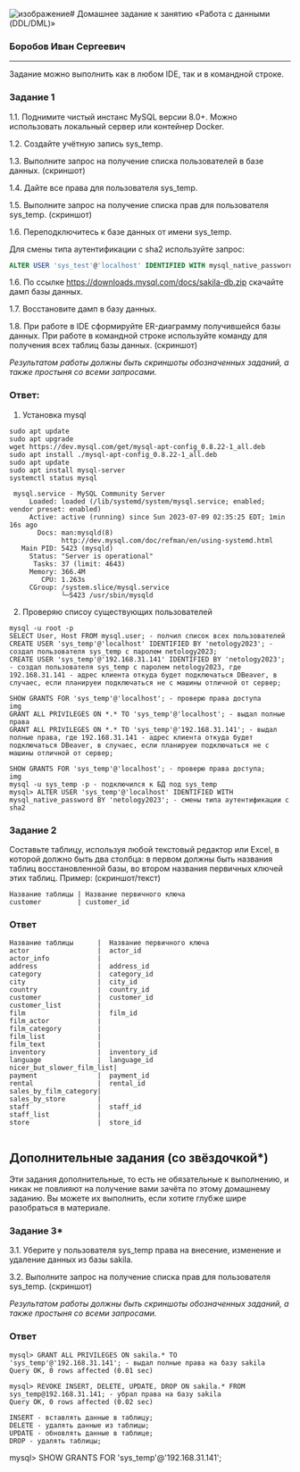 ![изображение](https://github.com/Borobov/05-Data-storage-and-transmission-systems-/assets/122168309/40a0a6ea-27d0-4416-a58e-e3df55afca87)# Домашнее задание к занятию «Работа с данными (DDL/DML)»

### Боробов Иван Сергеевич

---

Задание можно выполнить как в любом IDE, так и в командной строке.

### Задание 1
1.1. Поднимите чистый инстанс MySQL версии 8.0+. Можно использовать локальный сервер или контейнер Docker.

1.2. Создайте учётную запись sys_temp. 

1.3. Выполните запрос на получение списка пользователей в базе данных. (скриншот)

1.4. Дайте все права для пользователя sys_temp. 

1.5. Выполните запрос на получение списка прав для пользователя sys_temp. (скриншот)

1.6. Переподключитесь к базе данных от имени sys_temp.

Для смены типа аутентификации с sha2 используйте запрос: 
```sql
ALTER USER 'sys_test'@'localhost' IDENTIFIED WITH mysql_native_password BY 'password';
```
1.6. По ссылке https://downloads.mysql.com/docs/sakila-db.zip скачайте дамп базы данных.

1.7. Восстановите дамп в базу данных.

1.8. При работе в IDE сформируйте ER-диаграмму получившейся базы данных. При работе в командной строке используйте команду для получения всех таблиц базы данных. (скриншот)

*Результатом работы должны быть скриншоты обозначенных заданий, а также простыня со всеми запросами.*

### Ответ:
1. Установка mysql
```
sudo apt update
sudo apt upgrade
wget https://dev.mysql.com/get/mysql-apt-config_0.8.22-1_all.deb
sudo apt install ./mysql-apt-config_0.8.22-1_all.deb
sudo apt update
sudo apt install mysql-server
systemctl status mysql

 mysql.service - MySQL Community Server
     Loaded: loaded (/lib/systemd/system/mysql.service; enabled; vendor preset: enabled)
     Active: active (running) since Sun 2023-07-09 02:35:25 EDT; 1min 16s ago
       Docs: man:mysqld(8)
             http://dev.mysql.com/doc/refman/en/using-systemd.html
   Main PID: 5423 (mysqld)
     Status: "Server is operational"
      Tasks: 37 (limit: 4643)
     Memory: 366.4M
        CPU: 1.263s
     CGroup: /system.slice/mysql.service
             └─5423 /usr/sbin/mysqld
```

2. Проверяю списоу существующих пользователей
```
mysql -u root -p
SELECT User, Host FROM mysql.user; - полчил список всех пользователей
CREATE USER 'sys_temp'@'localhost' IDENTIFIED BY 'netology2023'; - создал пользователя sys_temp с паролем netology2023;
CREATE USER 'sys_temp'@'192.168.31.141' IDENTIFIED BY 'netology2023'; - создал пользователя sys_temp с паролем netology2023, где 192.168.31.141 - адрес клиента откуда будет подключаться DBeaver, в случаес, если планируеи подключаться не с машины отличной от сервер;

SHOW GRANTS FOR 'sys_temp'@'localhost'; - проверю права доступа
img
GRANT ALL PRIVILEGES ON *.* TO 'sys_temp'@'localhost'; - выдал полные права
GRANT ALL PRIVILEGES ON *.* TO 'sys_temp'@'192.168.31.141'; - выдал полные права, где 192.168.31.141 - адрес клиента откуда будет подключаться DBeaver, в случаес, если планируеи подключаться не с машины отличной от сервер;

SHOW GRANTS FOR 'sys_temp'@'localhost'; - проверю права доступа;
img
mysql -u sys_temp -p - подключился к БД под sys_temp
mysql> ALTER USER 'sys_temp'@'localhost' IDENTIFIED WITH mysql_native_password BY 'netology2023'; - смены типа аутентификации с sha2
```

### Задание 2
Составьте таблицу, используя любой текстовый редактор или Excel, в которой должно быть два столбца: в первом должны быть названия таблиц восстановленной базы, во втором названия первичных ключей этих таблиц. Пример: (скриншот/текст)
```
Название таблицы | Название первичного ключа
customer         | customer_id
```
### Ответ
```
Название таблицы      |  Название первичного ключа
actor                 |  actor_id
actor_info            | 
address               |  address_id
category              |  category_id
city                  |  city_id
country               |  country_id
customer              |  customer_id
customer_list         |
film                  |  film_id
film_actor            |
film_category         |
film_list             |
film_text             |
inventory             |  inventory_id
language              |  language_id
nicer_but_slower_film_list|
payment               |  payment_id
rental                |  rental_id
sales_by_film_category|
sales_by_store        |
staff                 |  staff_id
staff_list            |
store                 |  store_id


```



## Дополнительные задания (со звёздочкой*)
Эти задания дополнительные, то есть не обязательные к выполнению, и никак не повлияют на получение вами зачёта по этому домашнему заданию. Вы можете их выполнить, если хотите глубже шире разобраться в материале.

### Задание 3*
3.1. Уберите у пользователя sys_temp права на внесение, изменение и удаление данных из базы sakila.

3.2. Выполните запрос на получение списка прав для пользователя sys_temp. (скриншот)

*Результатом работы должны быть скриншоты обозначенных заданий, а также простыня со всеми запросами.*

### Ответ

```
mysql> GRANT ALL PRIVILEGES ON sakila.* TO 'sys_temp'@'192.168.31.141'; - выдал полные права на базу sakila
Query OK, 0 rows affected (0.01 sec)

mysql> REVOKE INSERT, DELETE, UPDATE, DROP ON sakila.* FROM sys_temp@192.168.31.141; - убрал права на базу sakila
Query OK, 0 rows affected (0.02 sec)

INSERT - вставлять данные в таблицу;
DELETE - удалять данные из таблицы;
UPDATE - обновлять данные в таблице;
DROP - удалять таблицы;
```

mysql> SHOW GRANTS FOR 'sys_temp'@'192.168.31.141';



